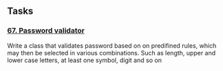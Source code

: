 ## Tasks
### [67. Password validator](https://github.com/vladIev/the_modern_cpp_challange/tree/main/src/design_patterns/67_validating_passwords)
Write a class that validates password based on on predifined rules, which may then be selected in various combinations. Such as length, upper and lower case letters, at least one symbol, digit and so on



